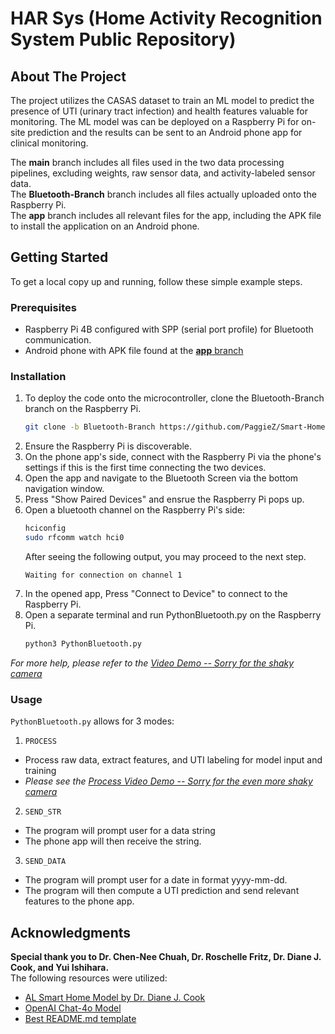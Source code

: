 # HAR Sys (Home Activity Recognition System Public Repository)

<!-- ABOUT THE PROJECT -->
## About The Project

The project utilizes the CASAS dataset to train an ML model to predict the presence of UTI (urinary tract infection) and health features valuable for monitoring. The ML model was can be deployed on a Raspberry Pi for on-site prediction and the results can be sent to an Android phone app for clinical monitoring. 

The **main** branch includes all files used in the two data processing pipelines, excluding weights, raw sensor data, and activity-labeled sensor data. \
The **Bluetooth-Branch** branch includes all files actually uploaded onto the Raspberry Pi.\
The **app** branch includes all relevant files for the app, including the APK file to install the application on an Android phone.

<!-- GETTING STARTED -->
## Getting Started

To get a local copy up and running, follow these simple example steps.

### Prerequisites
* Raspberry Pi 4B configured with SPP (serial port profile) for Bluetooth communication.
* Android phone with APK file found at the [**app** branch](https://github.com/PaggieZ/Smart-Home-Activity-Recognition-System/tree/app)

### Installation 
1. To deploy the code onto the microcontroller, clone the Bluetooth-Branch branch on the Raspberry Pi.
   ```sh
   git clone -b Bluetooth-Branch https://github.com/PaggieZ/Smart-Home-Activity-Recognition-System.git
   ```
2. Ensure the Raspberry Pi is discoverable.
3. On the phone app's side, connect with the Raspberry Pi via the phone's settings if this is the first time connecting the two devices.
4. Open the app and navigate to the Bluetooth Screen via the bottom navigation window.
5. Press "Show Paired Devices" and ensrue the Raspberry Pi pops up.
6. Open a bluetooth channel on the Raspberry Pi's side:
   ```sh
   hciconfig
   sudo rfcomm watch hci0
   ```
   After seeing the following output, you may proceed to the next step.
   ```
   Waiting for connection on channel 1
   ```
7. In the opened app, Press "Connect to Device" to connect to the Raspberry Pi. 
8. Open a separate terminal and run PythonBluetooth.py on the Raspberry Pi.
   ```sh
   python3 PythonBluetooth.py
   ```
_For more help, please refer to the [Video Demo -- Sorry for the shaky camera](https://youtu.be/jgieGqn79Qg)_
   
### Usage 
```PythonBluetooth.py``` allows for 3 modes: 

1. ```PROCESS```
* Process raw data, extract features, and UTI labeling for model input and training
* _Please see the [Process Video Demo -- Sorry for the even more shaky camera](https://youtu.be/K6eTaZum5Kk?si=h9xnVUI0uJSMzYLJ)_

2. ```SEND_STR ```
* The program will prompt user for a data string
* The phone app will then receive the string. 
3. ```SEND_DATA```
* The program will prompt user for a date in format yyyy-mm-dd.
* The program will then compute a UTI prediction and send relevant features to the phone app.


<!-- ACKNOWLEDGMENTS -->
## Acknowledgments
**Special thank you to Dr. Chen-Nee Chuah, Dr. Roschelle Fritz, Dr. Diane J. Cook, and Yui Ishihara.**\
The following resources were utilized:
* [AL Smart Home Model by Dr. Diane J. Cook](https://github.com/WSU-CASAS/AL-Smarthome/tree/master)
* [OpenAI Chat-4o Model](https://chatgpt.com/?model=gpt-4o)
* [Best README.md template](https://github.com/othneildrew/Best-README-Template/blob/main/BLANK_README.md)


<!-- MARKDOWN LINKS & IMAGES -->
<!-- https://www.markdownguide.org/basic-syntax/#reference-style-links -->
[contributors-shield]: https://img.shields.io/github/contributors/github_username/repo_name.svg?style=for-the-badge
[contributors-url]: https://github.com/github_username/repo_name/graphs/contributors
[forks-shield]: https://img.shields.io/github/forks/github_username/repo_name.svg?style=for-the-badge
[forks-url]: https://github.com/github_username/repo_name/network/members
